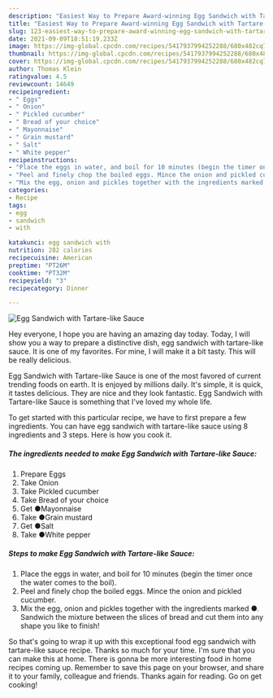 ```yaml
---
description: "Easiest Way to Prepare Award-winning Egg Sandwich with Tartare-like Sauce"
title: "Easiest Way to Prepare Award-winning Egg Sandwich with Tartare-like Sauce"
slug: 123-easiest-way-to-prepare-award-winning-egg-sandwich-with-tartare-like-sauce
date: 2021-09-09T18:51:19.233Z
image: https://img-global.cpcdn.com/recipes/5417937994252288/680x482cq70/egg-sandwich-with-tartare-like-sauce-recipe-main-photo.jpg
thumbnail: https://img-global.cpcdn.com/recipes/5417937994252288/680x482cq70/egg-sandwich-with-tartare-like-sauce-recipe-main-photo.jpg
cover: https://img-global.cpcdn.com/recipes/5417937994252288/680x482cq70/egg-sandwich-with-tartare-like-sauce-recipe-main-photo.jpg
author: Thomas Klein
ratingvalue: 4.5
reviewcount: 14649
recipeingredient:
- " Eggs"
- " Onion"
- " Pickled cucumber"
- " Bread of your choice"
- " Mayonnaise"
- " Grain mustard"
- " Salt"
- " White pepper"
recipeinstructions:
- "Place the eggs in water, and boil for 10 minutes (begin the timer once the water comes to the boil)."
- "Peel and finely chop the boiled eggs. Mince the onion and pickled cucumber."
- "Mix the egg, onion and pickles together with the ingredients marked ●. Sandwich the mixture between the slices of bread and cut them into any shape you like to finish!"
categories:
- Recipe
tags:
- egg
- sandwich
- with

katakunci: egg sandwich with 
nutrition: 282 calories
recipecuisine: American
preptime: "PT26M"
cooktime: "PT32M"
recipeyield: "3"
recipecategory: Dinner

---
```



![Egg Sandwich with Tartare-like Sauce](https://img-global.cpcdn.com/recipes/5417937994252288/680x482cq70/egg-sandwich-with-tartare-like-sauce-recipe-main-photo.jpg)

Hey everyone, I hope you are having an amazing day today. Today, I will show you a way to prepare a distinctive dish, egg sandwich with tartare-like sauce. It is one of my favorites. For mine, I will make it a bit tasty. This will be really delicious.

Egg Sandwich with Tartare-like Sauce is one of the most favored of current trending foods on earth. It is enjoyed by millions daily. It's simple, it is quick, it tastes delicious. They are nice and they look fantastic. Egg Sandwich with Tartare-like Sauce is something that I've loved my whole life.




To get started with this particular recipe, we have to first prepare a few ingredients. You can have egg sandwich with tartare-like sauce using 8 ingredients and 3 steps. Here is how you cook it.

<!--inarticleads1-->

##### The ingredients needed to make Egg Sandwich with Tartare-like Sauce:

1. Prepare  Eggs
1. Take  Onion
1. Take  Pickled cucumber
1. Take  Bread of your choice
1. Get  ●Mayonnaise
1. Take  ●Grain mustard
1. Get  ●Salt
1. Take  ●White pepper




<!--inarticleads2-->

##### Steps to make Egg Sandwich with Tartare-like Sauce:

1. Place the eggs in water, and boil for 10 minutes (begin the timer once the water comes to the boil).
1. Peel and finely chop the boiled eggs. Mince the onion and pickled cucumber.
1. Mix the egg, onion and pickles together with the ingredients marked ●. Sandwich the mixture between the slices of bread and cut them into any shape you like to finish!




So that's going to wrap it up with this exceptional food egg sandwich with tartare-like sauce recipe. Thanks so much for your time. I'm sure that you can make this at home. There is gonna be more interesting food in home recipes coming up. Remember to save this page on your browser, and share it to your family, colleague and friends. Thanks again for reading. Go on get cooking!
